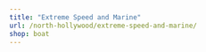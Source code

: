 ```yaml
---
title: "Extreme Speed and Marine"
url: /north-hollywood/extreme-speed-and-marine/
shop: boat
---
```

